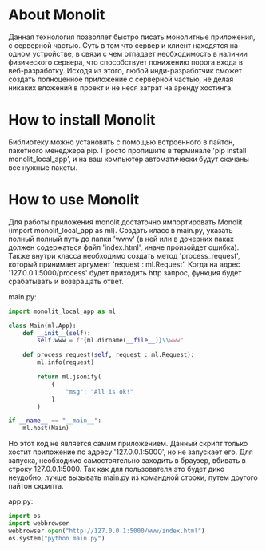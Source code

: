 # About Monolit
Данная технология позволяет быстро писать монолитные приложения, с серверной частью. Суть в том что сервер и клиент находятся на одном устройстве, в связи с чем отпадает необходимость в наличии физического сервера, что способствует понижению порога входа в веб-разработку. Исходя из этого, любой инди-разработчик сможет создать полноценное приложение с серверной частью, не делая никаких вложений в проект и не неся затрат на аренду хостинга.

# How to install Monolit
Библиотеку можно установить с помощью встроенного в пайтон, пакетного менеджера pip. Просто пропишите в терминале 'pip install monolit_local_app', и на ваш компьютер автоматически будут скачаны все нужные пакеты.

# How to use Monolit
Для работы приложения monolit достаточно импортировать Monolit (import monolit_local_app as ml). Создать класс в main.py, указать полный полный путь до папки 'www' (в ней или в дочерних паках должен содержаться файл 'index.html', иначе произойдет ошибка). Также внутри класса необходимо создать метод 'process_request', который принимает аргумент 'request : ml.Request'. Когда на адрес '127.0.0.1:5000/process' будет приходить http запрос, функция будет срабатывать и возвращать ответ.

main.py:
```python
import monolit_local_app as ml

class Main(ml.App):
    def __init__(self):
        self.www = f"{ml.dirname(__file__)}\\www"

    def process_request(self, request : ml.Request):
        ml.info(request)

        return ml.jsonify(
            {
                "msg": "All is ok!"
            }
        )

if __name__ == "__main__":
    ml.host(Main)
```

Но этот код не является самим приложением. Данный скрипт только хостит приложение по адресу '127.0.0.1:5000', но не запускает его. Для запуска, необходимо самостоятельно заходить в браузер, вбивать в строку 127.0.0.1:5000. Так как для пользователя это будет дико неудобно, лучше вызывать main.py из командной строки, путем другого пайтон скрипта.

app.py:
```python
import os
import webbrowser
webbrowser.open("http://127.0.0.1:5000/www/index.html")
os.system("python main.py")
```